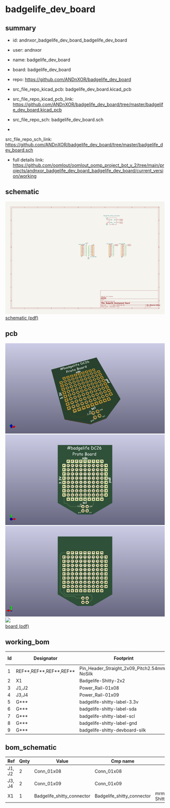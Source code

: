 # badgelife_dev_board
 
## summary 
* id: andnxor_badgelife_dev_board_badgelife_dev_board
* user: andnxor
* name: badgelife_dev_board
* board: badgelife_dev_board
* repo: https://github.com/ANDnXOR/badgelife_dev_board
* src_file_repo_kicad_pcb: badgelife_dev_board.kicad_pcb
* src_file_repo_kicad_pcb_link: https://github.com/ANDnXOR/badgelife_dev_board/tree/master/badgelife_dev_board.kicad_pcb


* src_file_repo_sch: badgelife_dev_board.sch
*
 src_file_repo_sch_link: https://github.com/ANDnXOR/badgelife_dev_board/tree/master/badgelife_dev_board.sch
* full details link: https://github.com/oomlout/oomlout_oomp_project_bot_v_2/tree/main/projects/andnxor_badgelife_dev_board_badgelife_dev_board/current_version/working  

## schematic  
![](working_schematic_600.png)  
[schematic (pdf)](working_schematic.pdf)  

## pcb  
![](working_3d_600.png) 
![](working_3d_front_600.png)  
![](working_3d_back_600.png)  
![](working_600.png)  
[board (pdf)](working.pdf)  

## working_bom
| Id | Designator | Footprint | Quantity | Designation | Supplier and ref |  | None | 
| --- | --- | --- | --- | --- | --- | --- | --- | 
| 1 | REF**,REF**,REF**,REF** | Pin_Header_Straight_2x09_Pitch2.54mm-NoSilk | 4 | Pin_Header_Straight_2x09_Pitch2.54mm |  |  | [''] | 
| 2 | X1 | Badgelife-Shitty-2x2 | 1 | Badgelife_shitty_connector |  |  | [''] | 
| 3 | J1,J2 | Power_Rail-01x08 | 2 | Conn_01x08 |  |  | [''] | 
| 4 | J3,J4 | Power_Rail-01x09 | 2 | Conn_01x09 |  |  | [''] | 
| 5 | G*** | badgelife-shitty-label-3.3v | 1 | LOGO |  |  | [''] | 
| 6 | G*** | badgelife-shitty-label-sda | 1 | LOGO |  |  | [''] | 
| 7 | G*** | badgelife-shitty-label-scl | 1 | LOGO |  |  | [''] | 
| 8 | G*** | badgelife-shitty-label-gnd | 1 | LOGO |  |  | [''] | 
| 9 | G*** | badgelife-shitty-devboard-silk | 1 | LOGO |  |  | [''] | 


## bom_schematic
| Ref | Qnty | Value | Cmp name | Footprint | Description | Vendor | DNP | 
| --- | --- | --- | --- | --- | --- | --- | --- | 
| J1, J2 | 2 | Conn_01x08 | Conn_01x08 |  |  |  |  | 
| J3, J4 | 2 | Conn_01x09 | Conn_01x09 |  |  |  |  | 
| X1 | 1 | Badgelife_shitty_connector | Badgelife_shitty_connector | mrmeeseeks:Badgelife-Shitty-2x2 |  |  |  | 



